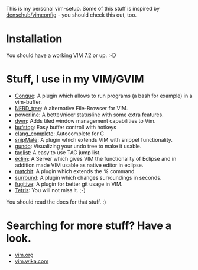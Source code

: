 This is my personal vim-setup. Some of this stuff is inspired by
[denschub/vimconfig](https://github.com/denschub/vimconfig) - you should check this out, too.

# Installation
You should have a working VIM 7.2 or up. :-D


# Stuff, I use in my VIM/GVIM

- [Conque](http://code.google.com/p/conque/): A plugin which allows to run programs (a bash for example) in a vim-buffer.
- [NERD_tree](http://www.vim.org/scripts/script.php?script_id=273): A alternative File-Browser for VIM.
- [powerline](http://www.vim.org/scripts/script.php?script_id=3881): A better/nicer statusline with some extra features.
- [dwm](http://www.vim.org/scripts/script.php?script_id=4186): Adds tiled window management capabilities to Vim.
- [bufstop](http://www.vim.org/scripts/script.php?script_id=4385): Easy buffer controll with hotkeys
- [clang_complete](http://www.vim.org/scripts/script.php?script_id=3302): Autocomplete for C 
- [snipMate](http://www.vim.org/scripts/script.php?script_id=2540): A plugin which extends VIM with snippet functionality.
- [gundo](http://www.vim.org/scripts/script.php?script_id=3304):  Visualizing your undo tree to make it usable. 
- [taglist](http://www.vim.org/scripts/script.php?script_id=273): A easy to use TAG jump list.
- [eclim](http://eclim.org/): A Server which gives VIM the functionality of Eclipse and in addition made VIM usable as native editor in eclipse.
- [matchit](http://www.vim.org/scripts/script.php?script_id=39): A plugin which extends the % command.
- [surround](http://www.vim.org/scripts/script.php?script_id=1697): A plugin which changes surroundings in seconds.
- [fugitive](http://www.vim.org/scripts/script.php?script_id=2975): A plugin for better git usage in VIM.
- [Tetris](http://www.vim.org/scripts/script.php?script_id=172): You will not miss it. ;-)

You should read the docs for that stuff. :)

# Searching for more stuff? Have a look.

- [vim.org](http://www.vim.org/scripts/script.php)
- [vim.wika.com](http://vim.wikia.com/wiki/Vim_Tips_Wiki)
